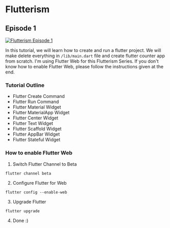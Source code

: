 # Flutterism

## Episode 1 
[![Flutterism Episode 1](https://img.shields.io/badge/Flutterism-Episode1-FF0000?logo=Youtube&logoColor=ffffff)](https://youtu.be/etktZfc6DFg)

In this tutorial, we will learn how to create and run a flutter project. We will make delete everything in `/lib/main.dart` file and create flutter counter app from scratch.
I'm using Flutter Web for this Flutterism Series. 
If you don't know how to enable Flutter Web, please follow the instructions given at the end.

### Tutorial Outline
- Flutter Create Command
- Flutter Run Command
- Flutter Material Widget
- Flutter MaterialApp Widget
- Flutter Center Widget
- Flutter Text Widget
- Flutter Scaffold Widget
- Flutter AppBar Widget
- Flutter Stateful Widget

### How to enable Flutter Web
1. Switch Flutter Channel to Beta
```shell
flutter channel beta
```
2. Configure Flutter for Web
```shell
flutter config --enable-web
```
3. Upgrade Flutter
```shell
flutter upgrade
```
4. Done :)